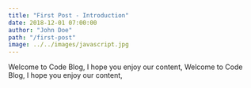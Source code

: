 ```yaml
---
title: "First Post - Introduction"
date: 2018-12-01 07:00:00
author: "John Doe"
path: "/first-post"
image: ../../images/javascript.jpg
---
```


Welcome to Code Blog, I hope you enjoy our content, Welcome to Code Blog, I hope you enjoy our content,

